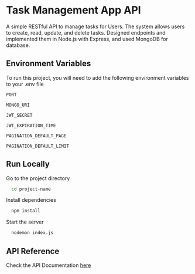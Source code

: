 
# Task Management App API

A simple RESTful API to manage tasks for Users. The system allows users to create, read, update, and delete tasks. Designed endpoints and implemented them in Node.js with Express, and used MongoDB for database.


## Environment Variables

To run this project, you will need to add the following environment variables to your .env file

`PORT`

`MONGO_URI`

`JWT_SECRET`

`JWT_EXPIRATION_TIME`

`PAGINATION_DEFAULT_PAGE`

`PAGINATION_DEFAULT_LIMIT`

## Run Locally

Go to the project directory

```bash
  cd project-name
```

Install dependencies

```bash
  npm install
```

Start the server

```bash
  nodemon index.js
```


## API Reference

Check the API Documentation [here](https://documenter.getpostman.com/view/41320613/2sAYQdiprx)

